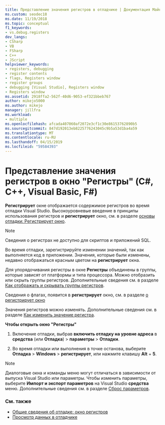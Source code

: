 ```yaml
---
title: Представление значения регистров в отладчике | Документация Майкрософт
ms.custom: seodec18
ms.date: 11/19/2018
ms.topic: conceptual
f1_keywords:
- vs.debug.registers
dev_langs:
- CSharp
- VB
- FSharp
- C++
- JScript
helpviewer_keywords:
- registers, debugging
- register contents
- flags, Registers window
- register groups
- debugging [Visual Studio], Registers window
- Registers window
ms.assetid: 2918ffa2-562f-40d6-9053-ef321bbeb767
author: mikejo5000
ms.author: mikejo
manager: jillfra
ms.workload:
- multiple
ms.openlocfilehash: afcada407060af2072e3cf1c30e86153762890b5
ms.sourcegitcommit: 847d192013eb8225776243045c9b5a53d1ba4a59
ms.translationtype: MT
ms.contentlocale: ru-RU
ms.lasthandoff: 04/15/2019
ms.locfileid: "59584393"
---
```

# <a name="view-register-values-in-the-registers-window-c-c-visual-basic-f"></a>Представление значения регистров в окно "Регистры" (C#, C++, Visual Basic, F#)

**Регистрирует** окне отображается содержимое регистров во время отладки Visual Studio. Высокоуровневые введение в принципы использования регистров и **регистрирует** окно, см. в разделе [основы отладки: Регистрирует окно](../debugger/debugging-basics-registers-window.md).

> [!NOTE]
> Сведения о регистрах не доступно для скриптов и приложений SQL.

Во время отладки, зарегистрируйте изменении значений, так как выполняется код в приложении. Значения, которые были изменены, недавно отображаться красным цветом на **регистрирует** окна.

Для упорядочивания регистры в окне **Регистры** объединены в группы, которые зависят от платформы и типа процессора. Можно отобразить или скрыть группы регистров. Дополнительные сведения см. в разделе [Как отображать и скрывать группы регистров](../debugger/how-to-display-and-hide-register-groups.md).

Сведения о флагах, появится в **регистрирует** окно, см. в разделе [о регистрирует окно](../debugger/debugging-basics-registers-window.md)

Значения регистров можно изменять. Дополнительные сведения см. в разделе [Как изменить значение регистра](../debugger/how-to-edit-a-register-value.md).

**Чтобы открыть окно "Регистры"**

1. Включение отладки, выбрав **включить отладку на уровне адреса** в **средства** (или **Отладка**) > **параметры**  >  **Отладки**.

1. Во время отладки или выполнения в точке останова, выберите **Отладка** > **Windows** > **регистрирует**, или нажмите клавишу **Alt** + **5**.

>[!NOTE]
>Диалоговые окна и команды меню могут отличаться в зависимости от выпуска Visual Studio или параметры. Чтобы изменить параметры, выберите **Импорт и экспорт параметров** на Visual Studio **средства** меню. Дополнительные сведения см. в разделе [Сброс параметров](../ide/environment-settings.md#reset-settings).

### <a name="see-also"></a>См. также

- [Общие сведения об отладке: окно регистров](../debugger/debugging-basics-registers-window.md)
- [Просмотр данных в отладчике](../debugger/viewing-data-in-the-debugger.md)
